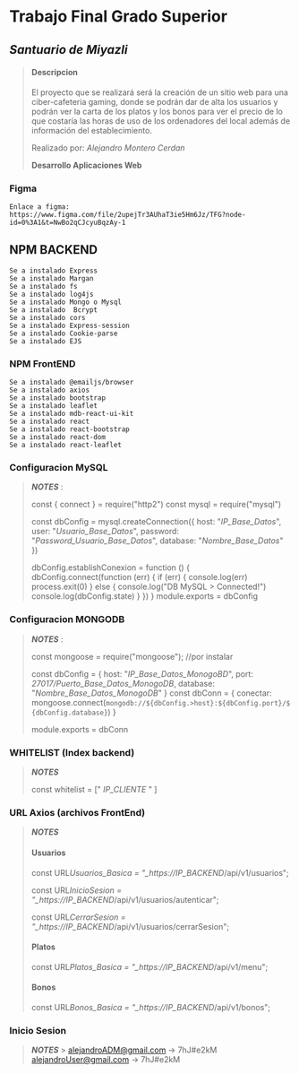 # Trabajo Final Grado Superior

## **_Santuario de Miyazli_**

> #### **Descripcion**
>
> El proyecto que se realizará será la creación de un sitio web para una ciber-cafeteria gaming, donde se podrán dar de alta los usuarios y podrán ver la carta de los platos y los bonos para ver el precio de lo que costaría las horas de uso de los ordenadores del local además de información del establecimiento.
>
> Realizado por: _Alejandro Montero Cerdan_
>
> **Desarrollo Aplicaciones Web**

### Figma

    Enlace a figma:
    https://www.figma.com/file/2upejTr3AUhaT3ie5Hm6Jz/TFG?node-id=0%3A1&t=NwBo2qCJcyuBqzAy-1

## NPM BACKEND

    Se a instalado Express
    Se a instalado Margan
    Se a instalado fs
    Se a instalado log4js
    Se a instalado Mongo o Mysql
    Se a instalado  Bcrypt
    Se a instalado cors
    Se a instalado Express-session
    Se a instalado Cookie-parse
    Se a instalado EJS

### NPM FrontEND

    Se a instalado @emailjs/browser
    Se a instalado axios
    Se a instalado bootstrap
    Se a instalado leaflet
    Se a instalado mdb-react-ui-kit
    Se a instalado react
    Se a instalado react-bootstrap
    Se a instalado react-dom
    Se a instalado react-leaflet

### Configuracion MySQL

> **_NOTES_** :
>
> const { connect } = require("http2")
> const mysql = require("mysql")
>
> const dbConfig = mysql.createConnection({
> host: "_IP_Base_Datos_",
> user: "_Usuario_Base_Datos_",
> password: "_Password_Usuario_Base_Datos_",
> database: "_Nombre_Base_Datos_"
> })
>
> dbConfig.establishConexion = function () {
> dbConfig.connect(function (err) {
> if (err) {
> console.log(err)
> process.exit(0)
> } else {
> console.log("DB MySQL > Connected!")
> console.log(dbConfig.state)
> }
> })
> }
> module.exports = dbConfig

### Configuracion MONGODB

> **_NOTES_** :
>
> const mongoose = require("mongoose"); //por instalar
>
> const dbConfig = {
> host: "_IP_Base_Datos_MonogoBD_",
> port: _27017/Puerto_Base_Datos_MonogoDB_,
> database: "_Nombre_Base_Datos_MonogoDB_"
> }
> const dbConn = {
> conectar: mongoose.connect(`mongodb://${dbConfig.>host}:${dbConfig.port}/${dbConfig.database}`)
> }
>
> module.exports = dbConn

### WHITELIST (Index backend)

> **_NOTES_**
>
> const whitelist = [" *IP_CLIENTE* " ]

### URL Axios (archivos FrontEnd)

> **_NOTES_**
>
> #### Usuarios
>
> const URL*Usuarios_Basica = "\_https://IP_BACKEND*/api/v1/usuarios";
>
> const URL*InicioSesion = "\_https://IP_BACKEND*/api/v1/usuarios/autenticar";
>
> const URL*CerrarSesion = "\_https://IP_BACKEND*/api/v1/usuarios/cerrarSesion";
>
> #### Platos
>
> const URL*Platos_Basica = "\_https://IP_BACKEND*/api/v1/menu";
>
> #### Bonos
>
> const URL*Bonos_Basica = "\_https://IP_BACKEND*/api/v1/bonos";

### Inicio Sesion

> **_NOTES_** >
> alejandroADM@gmail.com -> 7hJ#e2kM
> alejandroUser@gmail.com -> 7hJ#e2kM
